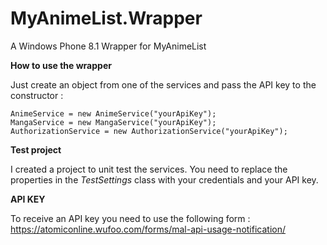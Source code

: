 # MyAnimeList.Wrapper
A Windows Phone 8.1 Wrapper for MyAnimeList

__How to use the wrapper__

Just create an object from one of the services and pass the API key to the constructor :
```
AnimeService = new AnimeService("yourApiKey");
MangaService = new MangaService("yourApiKey");
AuthorizationService = new AuthorizationService("yourApiKey");
```
__Test project__

I created a project to unit test the services. You need to replace the properties in the *TestSettings* class with your credentials and your API key.

__API KEY__

To receive an API key you need to use the following form : https://atomiconline.wufoo.com/forms/mal-api-usage-notification/
